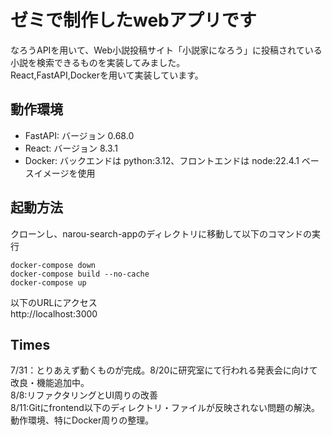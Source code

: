 # ゼミで制作したwebアプリです

なろうAPIを用いて、Web小説投稿サイト「小説家になろう」に投稿されている小説を検索できるものを実装してみました。  
React,FastAPI,Dockerを用いて実装しています。

## 動作環境  
* FastAPI: バージョン 0.68.0  
* React: バージョン 8.3.1  
* Docker: バックエンドは python:3.12、フロントエンドは node:22.4.1 ベースイメージを使用  

## 起動方法  
クローンし、narou-search-appのディレクトリに移動して以下のコマンドの実行  
~~~
docker-compose down
docker-compose build --no-cache
docker-compose up
~~~
以下のURLにアクセス  
http://localhost:3000


## Times
7/31：とりあえず動くものが完成。8/20に研究室にて行われる発表会に向けて改良・機能追加中。  
8/8:リファクタリングとUI周りの改善  
8/11:Gitにfrontend以下のディレクトリ・ファイルが反映されない問題の解決。動作環境、特にDocker周りの整理。  